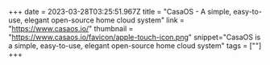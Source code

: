 +++
date = 2023-03-28T03:25:51.967Z
title = "CasaOS - A simple, easy-to-use, elegant open-source home cloud system"
link = "https://www.casaos.io/"
thumbnail = "https://www.casaos.io/favicon/apple-touch-icon.png"
snippet="CasaOS is a simple, easy-to-use, elegant open-source home cloud system"
tags = [""]
+++
